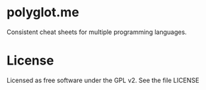 polyglot.me
===========

Consistent cheat sheets for multiple programming languages.

License
=======

Licensed as free software under the GPL v2. See the file LICENSE
